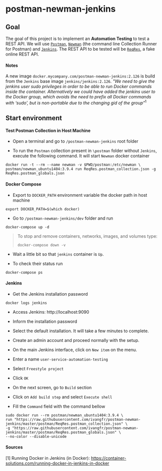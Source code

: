 # postman-newman-jenkins

## Goal

The goal of this project is to implement an **Automation Testing** to test a REST API. We will use [`Postman`](https://www.getpostman.com), [`Newman`](https://github.com/postmanlabs/newman) (the command line Collection Runner for Postman) and [`Jenkins`](https://jenkins.io). The REST API to be tested will be [`ReqRes`](https://reqres.in), a fake online REST API. 

#### Notes

A new image `docker.mycompany.com/postman-newman-jenkins:2.126` is build from the `Jenkins` base image `jenkins/jenkins:2.126`. _"We need to give the jenkins user sudo privileges in order to be able to run Docker commands inside the container. Alternatively we could have added the jenkins user to the Docker group, which avoids the need to prefix all Docker commands with ‘sudo’, but is non-portable due to the changing gid of the group"_<sup>1</sup>

## Start environment

#### Test Postman Collection in Host Machine

- Open a terminal and go to `/postman-newman-jenkins` root folder

- To run the `Postman` collection present in `\postman` folder without `Jenkins`, execute the following command. It will start `Newman` docker container
```
docker run -t --rm --name newman -v $PWD/postman:/etc/newman \
postman/newman_ubuntu1404:3.9.4 run ReqRes.postman_collection.json -g ReqRes.postman_globals.json
```

#### Docker Compose

- Export to `DOCKER_PATH` environment variable the docker path in host machine
```
export DOCKER_PATH=$(which docker)
```

- Go to `/postman-newman-jenkins/dev` folder and run
```
docker-compose up -d
```
> To stop and remove containers, networks, images, and volumes type:
> ```
> docker-compose down -v
> ```

- Wait a little bit so that `jenkins` container is `Up`.

- To check their status run
```
docker-compose ps
```

#### Jenkins

- Get the Jenkins installation password
```
docker logs jenkins
```

- Access Jenkins: http://localhost:9090

- Inform the installation password

- Select the default installation. It will take a few minutes to complete.

- Create an admin account and proceed normally with the setup.

- On the main Jenkins interface, click on `New item` on the menu.

- Enter a name `user-service-automation-testing`

- Select `Freestyle project`

- Click `OK`

- On the next screen, go to `Build` section

- Click on `Add build step` and select `Execute shell`

- Fill the `Command` field with the command bellow
```
sudo docker run --rm postman/newman_ubuntu1404:3.9.4 \
run "https://raw.githubusercontent.com/ivangfr/postman-newman-jenkins/master/postman/ReqRes.postman_collection.json" \
-g "https://raw.githubusercontent.com/ivangfr/postman-newman-jenkins/master/postman/ReqRes.postman_globals.json" \
--no-color --disable-unicode
```

#### Sources

[1] Running Docker in Jenkins (in Docker): https://container-solutions.com/running-docker-in-jenkins-in-docker